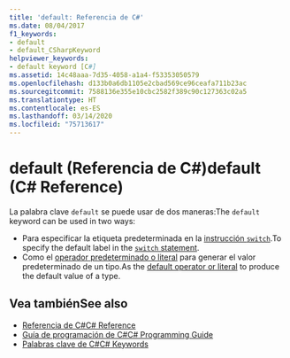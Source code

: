 ```yaml
---
title: 'default: Referencia de C#'
ms.date: 08/04/2017
f1_keywords:
- default
- default_CSharpKeyword
helpviewer_keywords:
- default keyword [C#]
ms.assetid: 14c48aaa-7d35-4058-a1a4-f53353050579
ms.openlocfilehash: d133b0a6db1105e2cbad569ce96ceafa711b23ac
ms.sourcegitcommit: 7588136e355e10cbc2582f389c90c127363c02a5
ms.translationtype: HT
ms.contentlocale: es-ES
ms.lasthandoff: 03/14/2020
ms.locfileid: "75713617"
---
```

# <a name="default-c-reference"></a><span data-ttu-id="9732f-102">default (Referencia de C#)</span><span class="sxs-lookup"><span data-stu-id="9732f-102">default (C# Reference)</span></span>

<span data-ttu-id="9732f-103">La palabra clave `default` se puede usar de dos maneras:</span><span class="sxs-lookup"><span data-stu-id="9732f-103">The `default` keyword can be used in two ways:</span></span>

- <span data-ttu-id="9732f-104">Para especificar la etiqueta predeterminada en la [instrucción `switch`](switch.md).</span><span class="sxs-lookup"><span data-stu-id="9732f-104">To specify the default label in the [`switch` statement](switch.md).</span></span>
- <span data-ttu-id="9732f-105">Como el [operador predeterminado o literal](../operators/default.md) para generar el valor predeterminado de un tipo.</span><span class="sxs-lookup"><span data-stu-id="9732f-105">As the [default operator or literal](../operators/default.md) to produce the default value of a type.</span></span>

## <a name="see-also"></a><span data-ttu-id="9732f-106">Vea también</span><span class="sxs-lookup"><span data-stu-id="9732f-106">See also</span></span>

- [<span data-ttu-id="9732f-107">Referencia de C#</span><span class="sxs-lookup"><span data-stu-id="9732f-107">C# Reference</span></span>](../index.md)
- [<span data-ttu-id="9732f-108">Guía de programación de C#</span><span class="sxs-lookup"><span data-stu-id="9732f-108">C# Programming Guide</span></span>](../../programming-guide/index.md)
- [<span data-ttu-id="9732f-109">Palabras clave de C#</span><span class="sxs-lookup"><span data-stu-id="9732f-109">C# Keywords</span></span>](index.md)
